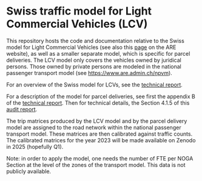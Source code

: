# Swiss traffic model for Light Commercial Vehicles (LCV)

This repository hosts the code and documentation relative to the Swiss model for Light Commercial Vehicles (see also this [page](https://www.are.admin.ch/are/de/home/mobilitaet/grundlagen-und-daten/verkehrsmodellierung/lieferwagenmodell.html) on the ARE website), as well as a smaller separate model, which is specific for parcel deliveries.
The LCV model only covers the vehicles owned by juridical persons. Those owned by private persons are modeled in the national passenger transport model (see https://www.are.admin.ch/npvm).

For an overview of the Swiss model for LCVs, see the [technical report](https://github.com/AREschweiz/LCV_model/blob/main/Swiss_LCV_model_technical_report.pdf).

For a description of the model for parcel deliveries, see first the appendix B of the [technical report](https://github.com/AREschweiz/LCV_model/blob/main/Swiss_LCV_model_technical_report.pdf). Then for technical details, the Section 4.1.5 of this [audit report](https://github.com/AREschweiz/LCV_model/blob/main/22064-R01%20-%20Report%20Audit%20and%20update%20of%20Swiss%20national%20LCV%20model%20-%20update%2020230602.pdf).

The trip matrices produced by the LCV model and by the parcel delivery model are assigned to the road network within the national passenger transport model. These matrices are then calibrated against traffic counts. The calibrated matrices for the year 2023 will be made available on Zenodo in 2025 (hopefully Q1).

Note: in order to apply the model, one needs the number of FTE per NOGA Section at the level of the zones of the transport model. This data is not publicly available.
